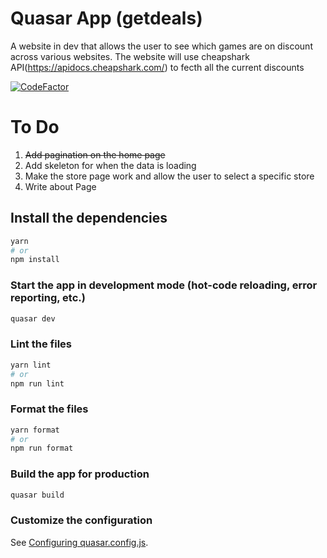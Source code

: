 # Quasar App (getdeals)

A website in dev that allows the user to see which games are on discount across various websites.
The website will use cheapshark API(https://apidocs.cheapshark.com/) to fecth all the current discounts

<a href="https://www.codefactor.io/repository/github/alen-loforte/getdeals"><img src="https://www.codefactor.io/repository/github/alen-loforte/getdeals/badge" alt="CodeFactor" /></a>

# To Do
1. ~~Add pagination on the home page~~
2. Add skeleton for when the data is loading
3. Make the store page work and allow the user to select a specific store
4. Write about Page

## Install the dependencies
```bash
yarn
# or
npm install
```

### Start the app in development mode (hot-code reloading, error reporting, etc.)
```bash
quasar dev
```


### Lint the files
```bash
yarn lint
# or
npm run lint
```


### Format the files
```bash
yarn format
# or
npm run format
```



### Build the app for production
```bash
quasar build
```

### Customize the configuration
See [Configuring quasar.config.js](https://v2.quasar.dev/quasar-cli-vite/quasar-config-js).

